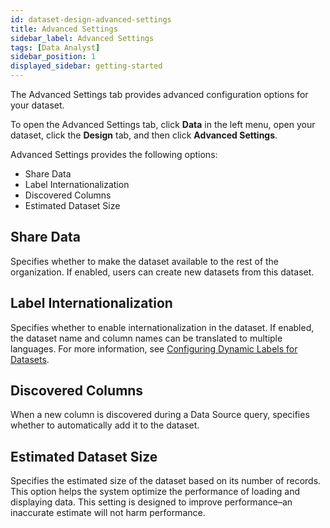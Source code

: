 ```yaml
---
id: dataset-design-advanced-settings
title: Advanced Settings
sidebar_label: Advanced Settings
tags: [Data Analyst]
sidebar_position: 1
displayed_sidebar: getting-started
---
```


The Advanced Settings tab provides advanced configuration options for your dataset. 

To open the Advanced Settings tab, click **Data** in the left menu, open your dataset, click the **Design** tab, and then click **Advanced Settings**. 

Advanced Settings provides the following options:
* Share Data
* Label Internationalization
* Discovered Columns
* Estimated Dataset Size

## Share Data
Specifies whether to make the dataset available to the rest of the organization. If enabled, users can create new datasets from this dataset. 

## Label Internationalization
Specifies whether to enable internationalization in the dataset. If enabled, the dataset name and column names can be translated to multiple languages. For more information, see [Configuring Dynamic Labels for Datasets](../../../../../software-developer/09-Internationalization/configuring-dynamic-labels.md).

## Discovered Columns
When a new column is discovered during a Data Source query, specifies whether to automatically add it to the dataset. 

## Estimated Dataset Size
Specifies the estimated size of the dataset based on its number of records. This option helps the system optimize the performance of loading and displaying data. This setting is designed to improve performance–an inaccurate estimate will not harm performance. 
